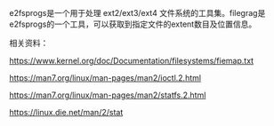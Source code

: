 e2fsprogs是一个用于处理 ext2/ext3/ext4 文件系统的工具集。filegrag是e2fsprogs的一个工具，可以获取到指定文件的extent数目及位置信息。



相关资料：

https://www.kernel.org/doc/Documentation/filesystems/fiemap.txt

https://man7.org/linux/man-pages/man2/ioctl.2.html

https://man7.org/linux/man-pages/man2/statfs.2.html

https://linux.die.net/man/2/stat
